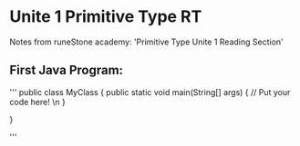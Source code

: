 # Unite 1 Primitive Type RT
Notes from runeStone academy: 'Primitive Type Unite 1 Reading Section'

## First Java Program:

'''
 public class MyClass
{
public static void main(String[] args)
  {
       // Put your code here! \n
   }

}

'''
